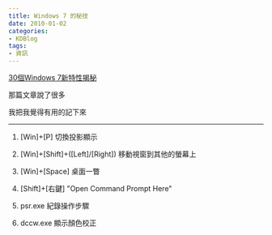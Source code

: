 ```yaml
---
title: Windows 7 的秘技
date: 2010-01-02
categories:
- KDBlog
tags:
- 資訊
---
```

<a href="http://social.microsoft.com/Forums/zh-CN/window7betacn/thread/27fca500-53b5-4844-a8d5-1b868e1f935e">30個Windows 7新特性揭秘</a>



那篇文章說了很多

我把我覺得有用的記下來

---

1. [Win]+[P] 切換投影顯示

2. [Win]+[Shift]+([Left]/[Right]) 移動視窗到其他的螢幕上

3. [Win]+[Space] 桌面一瞥

4. [Shift]+[右鍵] "Open Command Prompt Here"

5. psr.exe 紀錄操作步驟

6. dccw.exe 顯示顏色校正


